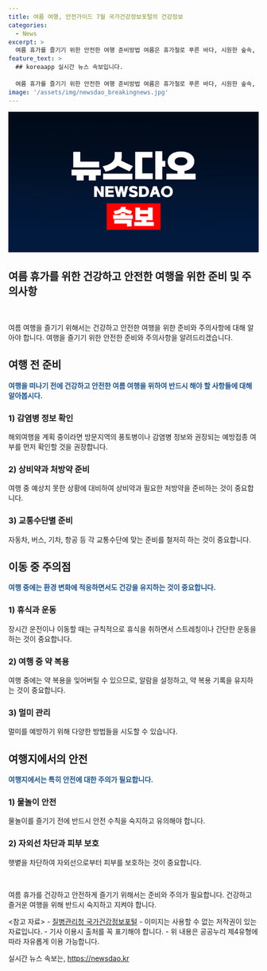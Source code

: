 ```yaml
---
title: 여름 여행, 안전가이드 7월 국가건강정보포털의 건강정보
categories:
  - News
excerpt: >
  여름 휴가를 즐기기 위한 안전한 여행 준비방법 여름은 휴가철로 푸른 바다, 시원한 숲속, 문화 천지의 도시 등에서의 여행 계획이 가득하다. 건강과 안전을 위해 여행 전 감염병 정보 확인, 상비약과 처방약 준비, 교통수단별 준비가 필요하다. 이동 중에는 휴식과 운동, 약 복용, 멀미 관리에 신경을 써야한다. 물놀이 안전, 자외선 차단과 피부 보호에 유의해야 하며, 여행 후에도 건강 상태를 잘 확인하는 것이 중요하다. 여름은 안전하고 건강한 여행으로 힐링하자.
feature_text: >
  ## koreaapp 실시간 뉴스 속보입니다.

  여름 휴가를 즐기기 위한 안전한 여행 준비방법 여름은 휴가철로 푸른 바다, 시원한 숲속, 문화 천지의 도시 등에서의 여행 계획이 가득하다. 건강과 안전을 위해 여행 전 감염병 정보 확인, 상비약과 처방약 준비, 교통수단별 준비가 필요하다. 이동 중에는 휴식과 운동, 약 복용, 멀미 관리에 신경을 써야한다. 물놀이 안전, 자외선 차단과 피부 보호에 유의해야 하며, 여행 후에도 건강 상태를 잘 확인하는 것이 중요하다. 여름은 안전하고 건강한 여행으로 힐링하자.
image: '/assets/img/newsdao_breakingnews.jpg'
---
```


<p><img src="/assets/img/newsdao_breakingnews.jpg" alt="koreaapp 속보" /></p>

<h2 data-ke-size="size26">여름 휴가를 위한 건강하고 안전한 여행을 위한 준비 및 주의사항</h2>

<p data-ke-size="size16">&nbsp;</p>

<p>여름 여행을 즐기기 위해서는 건강하고 안전한 여행을 위한 준비와 주의사항에 대해 알아야 합니다. 여행을 즐기기 위한 안전한 준비와 주의사항을 알려드리겠습니다.</p>

<h2 data-ke-size="size24">여행 전 준비</h2>

<p><b><span style="color: #1a5490;">여행을 떠나기 전에 건강하고 안전한 여름 여행을 위하여 반드시 해야 할 사항들에 대해 알아봅시다.</span></b></p>

<h3 data-ke-size="size20">1) 감염병 정보 확인</h3>

<p>해외여행을 계획 중이라면 방문지역의 풍토병이나 감염병 정보와 권장되는 예방접종 여부를 먼저 확인할 것을 권장합니다.</p>

<h3 data-ke-size="size20">2) 상비약과 처방약 준비</h3>

<p>여행 중 예상치 못한 상황에 대비하여 상비약과 필요한 처방약을 준비하는 것이 중요합니다.</p>

<h3 data-ke-size="size20">3) 교통수단별 준비</h3>

<p>자동차, 버스, 기차, 항공 등 각 교통수단에 맞는 준비를 철저히 하는 것이 중요합니다.</p>

<h2 data-ke-size="size24">이동 중 주의점</h2>

<p><b><span style="color: #1a5490;">여행 중에는 환경 변화에 적응하면서도 건강을 유지하는 것이 중요합니다.</span></b></p>

<h3 data-ke-size="size20">1) 휴식과 운동</h3>

<p>장시간 운전이나 이동할 때는 규칙적으로 휴식을 취하면서 스트레칭이나 간단한 운동을 하는 것이 중요합니다.</p>

<h3 data-ke-size="size20">2) 여행 중 약 복용</h3>

<p>여행 중에는 약 복용을 잊어버릴 수 있으므로, 알람을 설정하고, 약 복용 기록을 유지하는 것이 중요합니다.</p>

<h3 data-ke-size="size20">3) 멀미 관리</h3>

<p>멀미를 예방하기 위해 다양한 방법들을 시도할 수 있습니다.</p>

<h2 data-ke-size="size24">여행지에서의 안전</h2>

<p><b><span style="color: #1a5490;">여행지에서는 특히 안전에 대한 주의가 필요합니다.</span></b></p>

<h3 data-ke-size="size20">1) 물놀이 안전</h3>

<p>물놀이를 즐기기 전에 반드시 안전 수칙을 숙지하고 유의해야 합니다.</p>

<h3 data-ke-size="size20">2) 자외선 차단과 피부 보호</h3>

<p>햇볕을 차단하여 자외선으로부터 피부를 보호하는 것이 중요합니다.</p>

<p data-ke-size="size16">&nbsp;</p>

<p>여름 휴가를 건강하고 안전하게 즐기기 위해서는 준비와 주의가 필요합니다. 건강하고 즐거운 여행을 위해 반드시 숙지하고 지켜야 합니다.<br></p>

<p>&lt;참고 자료&gt;
- <a href="https://www.cdc.go.kr/npt/biz/npp/portal/nppPblcateView.do?menuSeq=1435&siteId=null">질병관리청 국가건강정보포털</a>
- 이미지는 사용할 수 없는 저작권이 있는 자료입니다.
- 기사 이용시 출처를 꼭 표기해야 합니다.
- 위 내용은 공공누리 제4유형에 따라 자유롭게 이용 가능합니다.</p>
실시간 뉴스 속보는, <a href="https://newsdao.kr" rel="dofollow">https://newsdao.kr</a>



